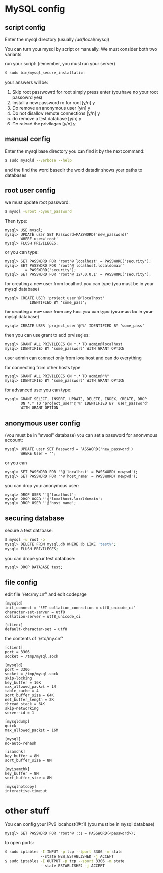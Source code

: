 # MySQL config

## script config
Enter the mysql directory (usually /usr/local/mysql)

You can turn your mysql by script or manually.
We must consider both two variants

run your script:
(remember, you must run your server)
```sh
$ sudo bin/mysql_secure_installation
```

your answers will be:
1. Skip root passwowrd for root
   simply press enter (you have no your root passowrd yes)
2. Install a new password ro for root [y/n]
   y
3. Do remove an anonymous user [y/n]
   y
4. Do not disallow remote connections [y/n]
   y
5. do remove a test database [y/n]
   y
6. Do reload the privileges [y/n]
   y


## manual config
Enter the mysql base directory you can find it by the next command:
```sh
$ sudo mysqld --verbose --help 
```

and the find the word basedir
the word datadir shows your paths to databases
 

## root user config
we must update root password:
```sh
$ mysql -uroot -pyour_password
```

Then type:
```
mysql> USE mysql;
mysql> UPDATE user SET Password=PASSWORD('new_password)' 
       WHERE user='root'
mysql> FLUSH PRIVILEGES;        
```

or you can type:
```
mysql> SET PASSWORD FOR 'root'@'localhost' = PASSWORD('security'); 
mysql> SET PASSWORD FOR 'root'@'localhost.localdomain' 
         = PASSWORD('security'); 
mysql> SET PASSWORD FOR 'root'@'127.0.0.1' = PASSWORD('security');
``` 

for creating a new user from localhost you can type 
(you must be in your mysql database)
```
mysql> CREATE USER 'project_user'@'localhost' 
           IDENTIFIED BY 'some_pass';
```
 
for creating a new user from any host you can type
(you must be in your mysql database)
```
mysql> CREATE USER 'project_user'@'%' IDENTIFIED BY 'some_pass'
```

then you can use grant to add prvisegies:
```
mysql> GRANT ALL PRIVILEGES ON *.* TO admin@localhost 
mysql> IDENTIFIED BY 'some_password' WITH GRANT OPTION 
```

user admin can connect only from localhost and can do everything

for connecting from other hosts type:
```
mysql> GRANT ALL PRIVILEGES ON *.* TO admin@"%"       
mysql> IDENTIFIED BY 'some_password' WITH GRANT OPTION 
```

for advanced user you can type:
```
mysql> GRANT SELECT, INSERT, UPDATE, DELETE, INDEX, CREATE, DROP
       ON *.* TO 'project_user'@'%' IDENTIFIED BY 'user_password'
       WITH GRANT OPTION
```


## anonymous user config
(you must be in "mysql" database)
you can set a password for anonymous account:
```
mysql> UPDATE user SET Password = PASSWORD('new_password')
       WHERE User = ''; 
```
or you can
```
mysql> SET PASSWORD FOR ''@'localhost' = PASSWORD('newpwd');
mysql> SET PASSWORD FOR ''@'host_name' = PASSWORD('newpwd');
```

you can drop your anonymous user:
```
mysql> DROP USER ''@'localhost';
mysql> DROP USER ''@'localhost.localdomain';
mysql> DROP USER ''@'host_name';
```


## securing database
secure a test database:
```sh
$ mysql -u root -p
mysql> DELETE FROM mysql.db WHERE Db LIKE 'test%';
mysql> FLUSH PRIVILEGES;
```

you can drope your test database:
```
mysql> DROP DATABASE test;
```


## file config
edit file '/etc/my.cnf' and edit codepage
```
[mysqld]
init_connect = 'SET collation_connection = utf8_unicode_ci'
character-set-server = utf8
collation-server = utf8_unicode_ci

[client]
default-character-set = utf8
```

the contents of '/etc/my.cnf'
```
[client]
port = 3306
socket = /tmp/mysql.sock

[mysqld]
port = 3306
socket = /tmp/mysql.sock
skip-locking
key_buffer = 16K
max_allowed_packet = 1M
table_cache = 4
sort_buffer_size = 64K
net_buffer_length = 2K
thread_stack = 64K
skip-networking
server-id = 1

[mysqldump]
quick
max_allowed_packet = 16M

[mysql]
no-auto-rehash

[isamchk]
key_buffer = 8M
sort_buffer_size = 8M

[myisamchk]
key_buffer = 8M
sort_buffer_size = 8M

[mysqlhotcopy]
interactive-timeout
```


# other stuff
You can config your IPv6 locahost(@::1) (you must be in mysql database)
```
mysql> SET PASSWORD FOR 'root'@'::1 = PASSWORD(<password>); 
```

to open ports:
```sh
$ sudo iptables -I INPUT -p tcp --dport 3306 -m state 
                --state NEW,ESTABLISHED -j ACCEPT 
$ sudo iptables -I OUTPUT -p tcp --sport 3306 -m state 
                --state ESTABLISHED -j ACCEPT 
```

